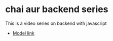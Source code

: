  # chai aur backend series

 This is a video series on backend with javascript
 - [Model link](https://app.eraser.io/workspace/YtPqZ1VogxGy1jzIDkzj)